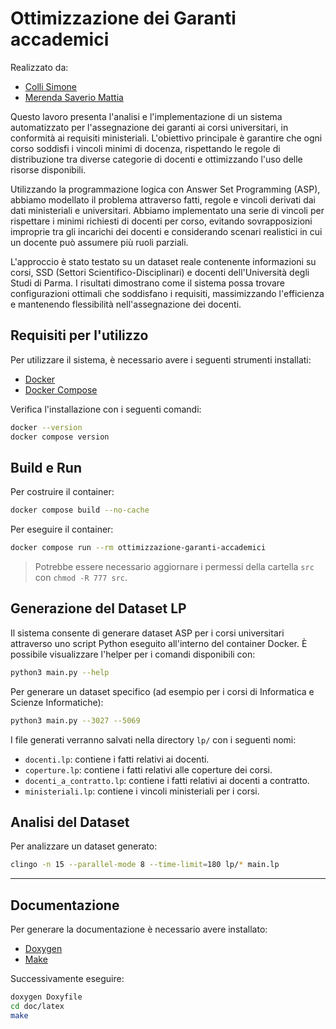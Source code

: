 # Ottimizzazione dei Garanti accademici
Realizzato da:
- [Colli Simone](https://github.com/SimoneColli)
- [Merenda Saverio Mattia](https://github.com/merendamattia)

Questo lavoro presenta l'analisi e l'implementazione di un sistema automatizzato per 
l'assegnazione dei garanti ai corsi universitari, in conformità ai requisiti ministeriali. 
L'obiettivo principale è garantire che ogni corso soddisfi i vincoli minimi di docenza, 
rispettando le regole di distribuzione tra diverse categorie di docenti e ottimizzando 
l'uso delle risorse disponibili.

Utilizzando la programmazione logica con Answer Set Programming (ASP), 
abbiamo modellato il problema attraverso fatti, regole e vincoli derivati dai dati 
ministeriali e universitari. Abbiamo implementato una serie di vincoli per rispettare 
i minimi richiesti di docenti per corso, evitando sovrapposizioni improprie tra gli 
incarichi dei docenti e considerando scenari realistici in cui un docente può assumere 
più ruoli parziali.

L'approccio è stato testato su un dataset reale contenente informazioni su corsi, SSD 
(Settori Scientifico-Disciplinari) e docenti dell'Università degli Studi di Parma. 
I risultati dimostrano come il sistema possa trovare configurazioni ottimali che 
soddisfano i requisiti, massimizzando l'efficienza e mantenendo flessibilità 
nell'assegnazione dei docenti.

## Requisiti per l'utilizzo
Per utilizzare il sistema, è necessario avere i seguenti strumenti installati:
-   [Docker](https://docs.docker.com/engine/install/)
-   [Docker Compose](https://docs.docker.com/compose/install/)

Verifica l'installazione con i seguenti comandi:
```bash
docker --version
docker compose version
```

## Build e Run
Per costruire il container:

```bash
docker compose build --no-cache
```

Per eseguire il container:

```bash
docker compose run --rm ottimizzazione-garanti-accademici
```

> Potrebbe essere necessario aggiornare i permessi della cartella `src` con `chmod -R 777 src`.

## Generazione del Dataset LP
Il sistema consente di generare dataset ASP per i corsi universitari attraverso uno script Python eseguito all'interno del container Docker. È possibile visualizzare l'helper per i comandi disponibili con:
```bash
python3 main.py --help
```

Per generare un dataset specifico (ad esempio per i corsi di Informatica e Scienze Informatiche):
```bash
python3 main.py --3027 --5069
```

I file generati verranno salvati nella directory `lp/` con i seguenti nomi:
- `docenti.lp`: contiene i fatti relativi ai docenti.
- `coperture.lp`: contiene i fatti relativi alle coperture dei corsi.
- `docenti_a_contratto.lp`: contiene i fatti relativi ai docenti a contratto.
- `ministeriali.lp`: contiene i vincoli ministeriali per i corsi.

## Analisi del Dataset
Per analizzare un dataset generato:
```bash
clingo -n 15 --parallel-mode 8 --time-limit=180 lp/* main.lp
```

---

## Documentazione
Per generare la documentazione è necessario avere installato:
- [Doxygen](https://doxygen.nl)
- [Make](https://www.gnu.org/software/make/)

Successivamente eseguire:
```bash
doxygen Doxyfile
cd doc/latex
make
```
